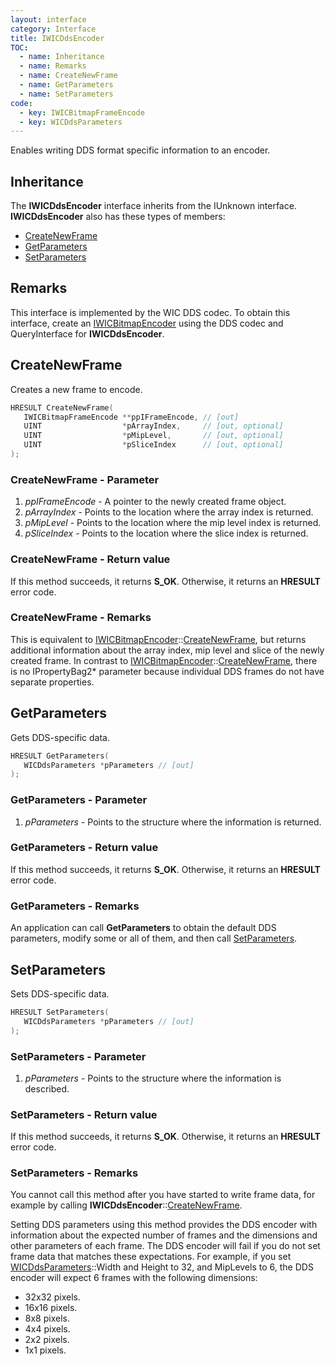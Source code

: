 ```yaml
---
layout: interface
category: Interface
title: IWICDdsEncoder
TOC:
  - name: Inheritance
  - name: Remarks
  - name: CreateNewFrame
  - name: GetParameters
  - name: SetParameters
code:
  - key: IWICBitmapFrameEncode
  - key: WICDdsParameters
---
```


Enables writing DDS format specific information to an encoder.

## Inheritance

The **IWICDdsEncoder** interface inherits from the IUnknown interface.
**IWICDdsEncoder** also has these types of members:

- [CreateNewFrame](#createnewframe)
- [GetParameters](#getparameters)
- [SetParameters](#setparameters)

## Remarks

This interface is implemented by the WIC DDS codec.
To obtain this interface, create an [IWICBitmapEncoder][wbe] using the DDS codec and QueryInterface for **IWICDdsEncoder**.

## CreateNewFrame

Creates a new frame to encode.

```cpp
HRESULT CreateNewFrame(
   IWICBitmapFrameEncode **ppIFrameEncode, // [out]
   UINT                  *pArrayIndex,     // [out, optional]
   UINT                  *pMipLevel,       // [out, optional]
   UINT                  *pSliceIndex      // [out, optional]
);
```

### CreateNewFrame - Parameter

1. _ppIFrameEncode_ - A pointer to the newly created frame object.
2. _pArrayIndex_ - Points to the location where the array index is returned.
3. _pMipLevel_ - Points to the location where the mip level index is returned.
4. _pSliceIndex_ - Points to the location where the slice index is returned.

### CreateNewFrame - Return value

If this method succeeds, it returns **S_OK**.
Otherwise, it returns an **HRESULT** error code.

### CreateNewFrame - Remarks

[wbe]: IWICBitmapEncoder
[wbe-cnf]: IWICBitmapEncoder#createnewframe

This is equivalent to [IWICBitmapEncoder][wbe]::[CreateNewFrame][wbe-cnf], but returns additional information about the array index, mip level and slice of the newly created frame. In contrast to [IWICBitmapEncoder][wbe]::[CreateNewFrame][wbe-cnf], there is no IPropertyBag2\* parameter because individual DDS frames do not have separate properties.

## GetParameters

Gets DDS-specific data.

```cpp
HRESULT GetParameters(
   WICDdsParameters *pParameters // [out]
);
```

### GetParameters - Parameter

1. _pParameters_ - Points to the structure where the information is returned.

### GetParameters - Return value

If this method succeeds, it returns **S_OK**.
Otherwise, it returns an **HRESULT** error code.

### GetParameters - Remarks

An application can call **GetParameters** to obtain the default DDS parameters, modify some or all of them, and then call [SetParameters](#setparameters).

## SetParameters

Sets DDS-specific data.

```cpp
HRESULT SetParameters(
   WICDdsParameters *pParameters // [out]
);
```

### SetParameters - Parameter

1. _pParameters_ - Points to the structure where the information is described.

### SetParameters - Return value

If this method succeeds, it returns **S_OK**.
Otherwise, it returns an **HRESULT** error code.

### SetParameters - Remarks

You cannot call this method after you have started to write frame data, for example by calling **IWICDdsEncoder**::[CreateNewFrame](#createnewframe).

[wdp]: WICDdsParameters

Setting DDS parameters using this method provides the DDS encoder with information about the expected number of frames and the dimensions and other parameters of each frame.
The DDS encoder will fail if you do not set frame data that matches these expectations.
For example, if you set [WICDdsParameters][wdp]::Width and Height to 32, and MipLevels to 6, the DDS encoder will expect 6 frames with the following dimensions:

- 32x32 pixels.
- 16x16 pixels.
- 8x8 pixels.
- 4x4 pixels.
- 2x2 pixels.
- 1x1 pixels.
